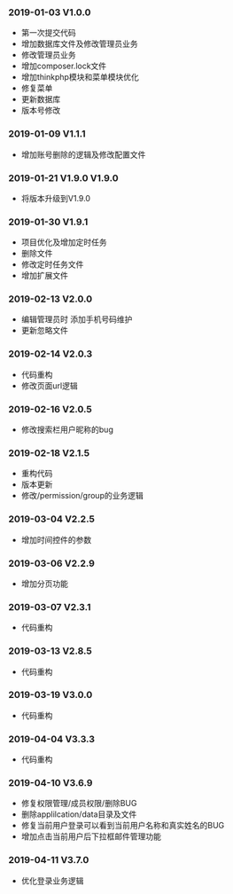 ### 2019-01-03 V1.0.0
* 第一次提交代码
* 增加数据库文件及修改管理员业务
* 修改管理员业务
* 增加composer.lock文件
* 增加thinkphp模块和菜单模块优化
* 修复菜单
* 更新数据库
* 版本号修改
### 2019-01-09 V1.1.1
* 增加账号删除的逻辑及修改配置文件
### 2019-01-21 V1.9.0 V1.9.0 
* 将版本升级到V1.9.0
### 2019-01-30 V1.9.1
* 项目优化及增加定时任务 
* 删除文件
* 修改定时任务文件
* 增加扩展文件
### 2019-02-13 V2.0.0
* 编辑管理员时 添加手机号码维护
* 更新忽略文件
### 2019-02-14 V2.0.3
* 代码重构
* 修改页面url逻辑

### 2019-02-16 V2.0.5
* 修改搜索栏用户昵称的bug
### 2019-02-18 V2.1.5
* 重构代码
* 版本更新
* 修改/permission/group的业务逻辑
### 2019-03-04 V2.2.5
* 增加时间控件的参数
### 2019-03-06 V2.2.9
* 增加分页功能
### 2019-03-07 V2.3.1
* 代码重构
### 2019-03-13 V2.8.5
* 代码重构
### 2019-03-19 V3.0.0
* 代码重构
### 2019-04-04 V3.3.3
* 代码重构
### 2019-04-10 V3.6.9
* 修复权限管理/成员权限/删除BUG
* 删除applilcation/data目录及文件
* 修复当前用户登录可以看到当前用户名称和真实姓名的BUG
* 增加点击当前用户后下拉框邮件管理功能
### 2019-04-11 V3.7.0
* 优化登录业务逻辑